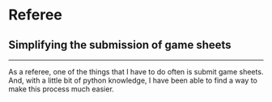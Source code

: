 # Referee
## Simplifying the submission of game sheets
-----
As a referee, one of the things that I have to do often is submit game sheets. And, with a little bit of python knowledge, I have been able to find a way to make this process much easier.
